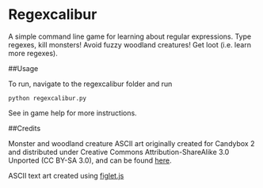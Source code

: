 Regexcalibur
================
A simple command line game for learning about regular expressions. Type regexes, kill monsters! Avoid fuzzy woodland creatures! Get loot (i.e. learn more regexes).

##Usage

To run, navigate to the regexcalibur folder and run

``
python regexcalibur.py
``

See in game help for more instructions.

##Credits

Monster and woodland creature ASCII art originally created for Candybox 2 and distributed under Creative Commons Attribution-ShareAlike 3.0 Unported (CC BY-SA 3.0), and can be found [here](http://candybox2.net/ascii_art.html).

ASCII text art created using [figlet.js](https://github.com/patorjk/figlet.js)